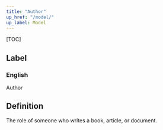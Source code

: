```yaml
---
title: "Author"
up_href: "/model/"
up_label: Model
---
```


[TOC]

## Label

### English
Author


## Definition
The role of someone who writes a book, article, or document. 


    
